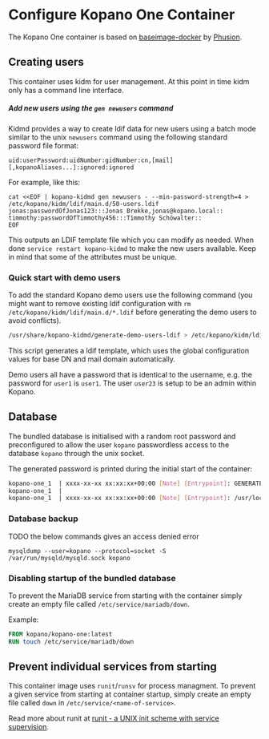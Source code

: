 # Configure Kopano One Container

The Kopano One container is based on [baseimage-docker](https://github.com/phusion/baseimage-docker) by [Phusion](http://www.phusion.nl/).

## Creating users 

This container uses kidm for user management. At this point in time kidm only has a command line interface. 

##### Add new users using the `gen newusers` command

Kidmd provides a way to create ldif data for new users using a batch mode similar to the unix `newusers` command using the following standard password file format:

```
uid:userPassword:uidNumber:gidNumber:cn,[mail][,kopanoAliases...]:ignored:ignored
```

For example, like this:

```
cat <<EOF | kopano-kidmd gen newusers - --min-password-strength=4 > /etc/kopano/kidm/ldif/main.d/50-users.ldif
jonas:passwordOfJonas123:::Jonas Brekke,jonas@kopano.local::
timmothy:passwordOfTimmothy456:::Timmothy Schöwalter::
EOF
```

This outputs an LDIF template file which you can modify as needed. When done `service restart kopano-kidmd` to make the new users available. Keep in mind that some of the attributes must be unique.

### Quick start with demo users

To add the standard Kopano demo users use the following command (you might want to remove existing ldif configuration with `rm /etc/kopano/kidm/ldif/main.d/*.ldif` before generating the demo users to avoid conflicts).

```bash
/usr/share/kopano-kidmd/generate-demo-users-ldif > /etc/kopano/kidm/ldif/main.d/10-main.ldif
```

This script generates a ldif template, which uses the global configuration values for base DN and mail domain automatically.

Demo users all have a password that is identical to the username, e.g. the password for `user1` is `user1`. The user `user23` is setup to be an admin within Kopano.

## Database

The bundled database is initialised with a random root password and preconfigured to allow the user `kopano` passwordless access to the database `kopano` through the unix socket.

The generated password is printed during the initial start of the container:

```bash
kopano-one_1  | xxxx-xx-xx xx:xx:xx+00:00 [Note] [Entrypoint]: GENERATED ROOT PASSWORD: f#bZq<8gCLR~:1I#QQ!EQM77|-[nR^W=
kopano-one_1  |
kopano-one_1  | xxxx-xx-xx xx:xx:xx+00:00 [Note] [Entrypoint]: /usr/local/bin/mariadb-entrypoint.sh: running /docker-entrypoint-initdb.d/kopano-user.sql
```

### Database backup

TODO the below commands gives an access denied error
```
mysqldump --user=kopano --protocol=socket -S /var/run/mysqld/mysqld.sock kopano
```

### Disabling startup of the bundled database

To prevent the MariaDB service from starting with the container simply create an empty file called `/etc/service/mariadb/down`.

Example:

```Dockerfile
FROM kopano/kopano-one:latest
RUN touch /etc/service/mariadb/down
```

## Prevent individual services from starting

This container image uses `runit`/`runsv` for process managment. To prevent a given service from starting at container startup, simply create an empty file called `down` in `/etc/service/<name-of-service>`.

Read more about runit at [runit - a UNIX init scheme with service supervision](http://smarden.org/runit/).